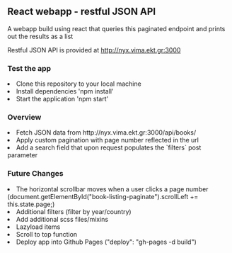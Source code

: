 ## React webapp - restful JSON API

A webapp build using react that queries this paginated endpoint and prints out the results as a list

Restful JSON API is provided at http://nyx.vima.ekt.gr:3000


### Test the app
<li>Clone this repository to your local machine</li>
<li>Install dependencies 'npm install'</li>
<li>Start the application 'npm start'</li>

### Overview
<li>Fetch JSON data from http://nyx.vima.ekt.gr:3000/api/books/</li>
<li>Apply custom pagination with page number reflected in the url</li>
<li>Add a search field that upon request populates the `filters` post parameter</li>

### Future Changes
<li>The horizontal scrollbar moves when a user clicks a page number (document.getElementById("book-listing-paginate").scrollLeft += this.state.page;)</li>
<li>Additional filters (filter by year/country)</li>
<li>Add additional scss files/mixins</li>
<li>Lazyload items</li>
<li>Scroll to top function</li>
<li>Deploy app into Github Pages ("deploy": "gh-pages -d build")</li>
